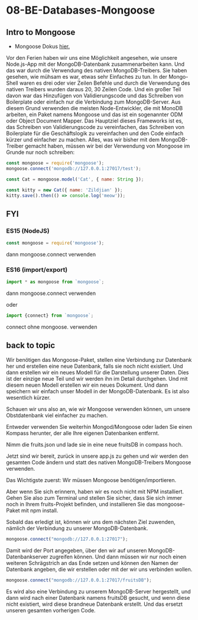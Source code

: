 # 08-BE-Databases-Mongoose

## Intro to Mongoose

-   Mongoose Dokus [hier.](https://mongoosejs.com/docs/)

Vor den Ferien haben wir uns eine Möglichkeit angesehen, wie unsere Node.js-App mit der MongoDB-Datenbank zusammenarbeiten kann. Und das war durch die Verwendung des nativen MongoDB-Treibers. Sie haben gesehen, wie mühsam es war, etwas sehr Einfaches zu tun. In der Mongo-Shell waren es drei oder vier Zeilen Befehle und durch die Verwendung des nativen Treibers wurden daraus 20, 30 Zeilen Code. Und ein großer Teil davon war das Hinzufügen von Validierungscode und das Schreiben von Boilerplate oder einfach nur die Verbindung zum MongoDB-Server. Aus diesem Grund verwenden die meisten Node-Entwickler, die mit MonoDB arbeiten, ein Paket namens Mongoose und das ist ein sogenannter ODM oder Object Document Mapper. Das Hauptziel dieses Frameworks ist es, das Schreiben von Validierungscode zu vereinfachen, das Schreiben von Boilerplate für die Geschäftslogik zu vereinfachen und den Code einfach kürzer und einfacher zu machen. Alles, was wir bisher mit dem MongoDB-Treiber gemacht haben, müssen wir bei der Verwendung von Mongoose im Grunde nur noch schreiben:

```js
const mongoose = require('mongoose');
mongoose.connect('mongodb://127.0.0.1:27017/test');

const Cat = mongoose.model('Cat', { name: String });

const kitty = new Cat({ name: 'Zildjian' });
kitty.save().then(() => console.log('meow'));
```

## FYI

### ES15 (NodeJS)

```js
const mongoose = require('mongoose');
```

dann mongoose.connect verwenden

### ES16 (import/export)

```js
import * as mongoose from `mongoose`;
```
dann mongoose.connect verwenden

oder

```js
import {connect} from `mongoose`;
```

connect ohne mongoose. verwenden

## back to topic

Wir benötigen das Mongoose-Paket, stellen eine Verbindung zur Datenbank her und erstellen eine neue Datenbank, falls sie noch nicht existiert. Und dann erstellen wir ein neues Modell für die Darstellung unserer Daten. Dies ist der einzige neue Teil und wir werden ihn im Detail durchgehen. Und mit diesem neuen Modell erstellen wir ein neues Dokument. Und dann speichern wir einfach unser Modell in der MongoDB-Datenbank. Es ist also wesentlich kürzer.


Schauen wir uns also an, wie wir Mongoose verwenden können, um unsere Obstdatenbank viel einfacher zu machen.

Entweder verwenden Sie weiterhin Mongod/Mongoose oder laden Sie einen Kompass herunter, der alle Ihre eigenen Datenbanken entfernt.

Nimm die fruits.json und lade sie in eine neue fruitsDB in compass hoch.


Jetzt sind wir bereit, zurück in unsere app.js zu gehen und wir werden den gesamten Code ändern und statt des nativen MongoDB-Treibers Mongoose verwenden.

Das Wichtigste zuerst: Wir müssen Mongoose benötigen/importieren.

Aber wenn Sie sich erinnern, haben wir es noch nicht mit NPM installiert. Gehen Sie also zum Terminal und stellen Sie sicher, dass Sie sich immer noch in Ihrem fruits-Projekt befinden, und installieren Sie das mongoose-Paket mit npm install.

Sobald das erledigt ist, können wir uns dem nächsten Ziel zuwenden, nämlich der Verbindung zu unserer MongoDB-Datenbank.

```js
mongoose.connect("mongodb://127.0.0.1:27017");
```

Damit wird der Port angegeben, über den wir auf unseren MongoDB-Datenbankserver zugreifen können. Und dann müssen wir nur noch einen weiteren Schrägstrich an das Ende setzen und können den Namen der Datenbank angeben, die wir erstellen oder mit der wir uns verbinden wollen.

```js
mongoose.connect("mongodb://127.0.0.1:27017/fruitsDB");
```

Es wird also eine Verbindung zu unserem MongoDB-Server hergestellt, und dann wird nach einer Datenbank namens fruitsDB gesucht, und wenn diese nicht existiert, wird diese brandneue Datenbank erstellt. Und das ersetzt unseren gesamten vorherigen Code.